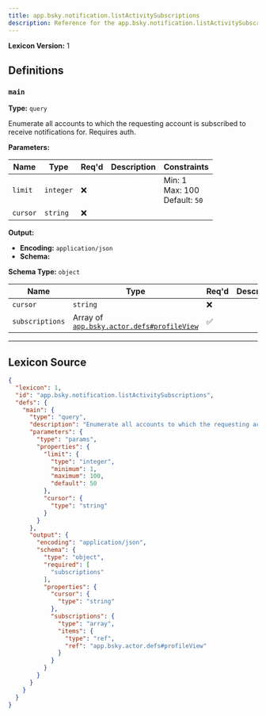 ```yaml
---
title: app.bsky.notification.listActivitySubscriptions
description: Reference for the app.bsky.notification.listActivitySubscriptions lexicon
---
```

**Lexicon Version:** 1

## Definitions

<a name="main"></a>
### `main`

**Type:** `query`

Enumerate all accounts to which the requesting account is subscribed to receive notifications for. Requires auth.

**Parameters:**

| Name | Type | Req'd  | Description | Constraints |
|------|------|----------|-------------|-------------|
| `limit` | `integer` | ❌  |  | Min: 1<br/>Max: 100<br/>Default: `50` |
| `cursor` | `string` | ❌  |  |  |
**Output:**

- **Encoding:** `application/json`
- **Schema:**

**Schema Type:** `object`

| Name | Type | Req'd  | Description | Constraints |
|------|------|----------|-------------|-------------|
| `cursor` | `string` | ❌  |  |  |
| `subscriptions` | Array of [`app.bsky.actor.defs#profileView`](/app/bsky/actor/defs#profileView) | ✅  |  |  |

---

## Lexicon Source
```json
{
  "lexicon": 1,
  "id": "app.bsky.notification.listActivitySubscriptions",
  "defs": {
    "main": {
      "type": "query",
      "description": "Enumerate all accounts to which the requesting account is subscribed to receive notifications for. Requires auth.",
      "parameters": {
        "type": "params",
        "properties": {
          "limit": {
            "type": "integer",
            "minimum": 1,
            "maximum": 100,
            "default": 50
          },
          "cursor": {
            "type": "string"
          }
        }
      },
      "output": {
        "encoding": "application/json",
        "schema": {
          "type": "object",
          "required": [
            "subscriptions"
          ],
          "properties": {
            "cursor": {
              "type": "string"
            },
            "subscriptions": {
              "type": "array",
              "items": {
                "type": "ref",
                "ref": "app.bsky.actor.defs#profileView"
              }
            }
          }
        }
      }
    }
  }
}
```
